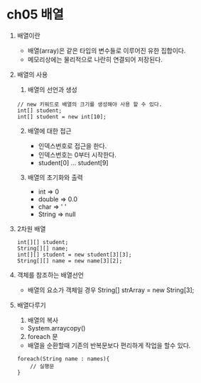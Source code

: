 # ch05 배열

1. 배열이란
	- 배열(array)은 같은 타입의 변수들로 이루어진 유한 집합이다.
	- 메모리상에는 물리적으로 나란히 연결되어 저장된다.

2. 배열의 사용
	1. 배열의 선언과 생성
	```
	// new 키워드로 배열의 크기를 생성해야 사용 할 수 있다.
	int[] student;
	int[] student = new int[10];
	```
	2. 배열에 대한 접근
		- 인덱스번호로 접근을 한다.
		- 인덱스번호는 0부터 시작한다.
		- student[0] ... student[9]
	
	3. 배열의 초기화와 출력
		- int => 0
		- double => 0.0
		- char => ' '
		- String => null
	
3. 2차원 배열
	```
	int[][] student;
	String[][] name;
	int[][] student = new student[3][3];
	String[][] name = new name[3][2];
	```
	
4. 객체를 참조하는 배열선언
	- 배열의 요소가 객체일 경우
	String[] strArray = new String[3];
	
5. 배열다루기
	1. 배열의 복사
	- System.arraycopy()
	
	2. foreach 문
	- 배열을 순환할때 기존의 반복문보다 편리하게 작업을 할수 있다.
	```
	foreach(String name : names){
		// 실행문
	}
	``` 
	
	
